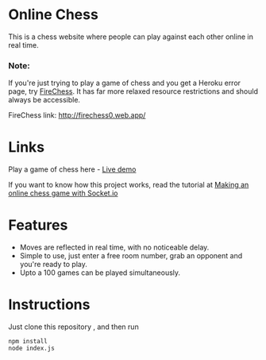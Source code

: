 # Online Chess
This is a chess website where people can play against each other online in real time. 

### Note:
If you're just trying to play a game of chess and you get a Heroku error page, try [FireChess](https://github.com/Aveek-Saha/FireChess). It has far more relaxed resource restrictions and should always be accessible.

FireChess link: http://firechess0.web.app/

# Links
Play a game of chess here - [Live demo](https://chess0.herokuapp.com) 

If you want to know how this project works, read the tutorial at [Making an online chess game with Socket.io](https://aveeksaha.gitlab.io/post/making-an-online-chess-website-with-socketio/)

# Features
<ul>
  <li>Moves are reflected in real time, with no noticeable delay.</li>
  <li>Simple to use, just enter a free room number, grab an opponent and you're ready to play.</li>
  <li>Upto a 100 games can be played simultaneously.</li>
</ul>

# Instructions
Just clone this repository , and then run
```
npm install
node index.js
```
